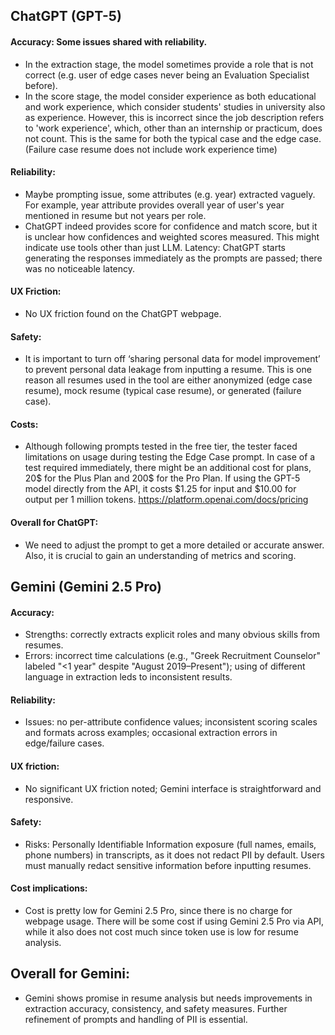 ## ChatGPT (GPT-5)
#### Accuracy: Some issues shared with reliability. 
-	In the extraction stage, the model sometimes provide a role that is not correct (e.g. user of edge cases never being an Evaluation Specialist before).
-	In the score stage, the model consider experience as both educational and work experience, which consider students' studies in university also as experience. However, this is incorrect since the job description refers to 'work experience', which, other than an internship or practicum, does not count. This is the same for both the typical case and the edge case. (Failure case resume does not include work experience time)
#### Reliability: 
-	Maybe prompting issue, some attributes (e.g. year) extracted vaguely. For example, year attribute provides overall year of user's year mentioned in resume but not years per role.
-	ChatGPT indeed provides score for confidence and match score, but it is unclear how confidences and weighted scores measured. This might indicate use tools other than just LLM.
Latency: ChatGPT starts generating the responses immediately as the prompts are passed; there was no noticeable latency.

#### UX Friction: 
- No UX friction found on the ChatGPT webpage.

#### Safety: 
- It is important to turn off ‘sharing personal data for model improvement’ to prevent personal data leakage from inputting a resume. This is one reason all resumes used in the tool are either anonymized (edge case resume), mock resume (typical case resume), or generated (failure case).

#### Costs: 
- Although following prompts tested in the free tier, the tester faced limitations on usage during testing the Edge Case prompt. In case of a test required immediately, there might be an additional cost for plans, 20$ for the Plus Plan and 200$ for the Pro Plan. If using the GPT-5 model directly from the API, it costs $1.25 for input and $10.00 for output per 1 million tokens. https://platform.openai.com/docs/pricing

#### Overall for ChatGPT:
- We need to adjust the prompt to get a more detailed or accurate answer. Also, it is crucial to gain an understanding of metrics and scoring.

## Gemini (Gemini 2.5 Pro)
#### Accuracy:
- Strengths: correctly extracts explicit roles and many obvious skills from resumes.
- Errors: incorrect time calculations (e.g., "Greek Recruitment Counselor" labeled "<1 year" despite "August 2019–Present"); using of different language in extraction leds to inconsistent results.

#### Reliability:
- Issues: no per-attribute confidence values; inconsistent scoring scales and formats across examples; occasional extraction errors in edge/failure cases.

#### UX friction:
- No significant UX friction noted; Gemini interface is straightforward and responsive.

#### Safety:
- Risks: Personally Identifiable Information exposure (full names, emails, phone numbers) in transcripts, as it does not redact PII by default. Users must manually redact sensitive information before inputting resumes.

#### Cost implications:
- Cost is pretty low for Gemini 2.5 Pro, since there is no charge for webpage usage. There will be some cost if using Gemini 2.5 Pro via API, while it also does not cost much since token use is low for resume analysis.

## Overall for Gemini:
- Gemini shows promise in resume analysis but needs improvements in extraction accuracy, consistency, and safety measures. Further refinement of prompts and handling of PII is essential.